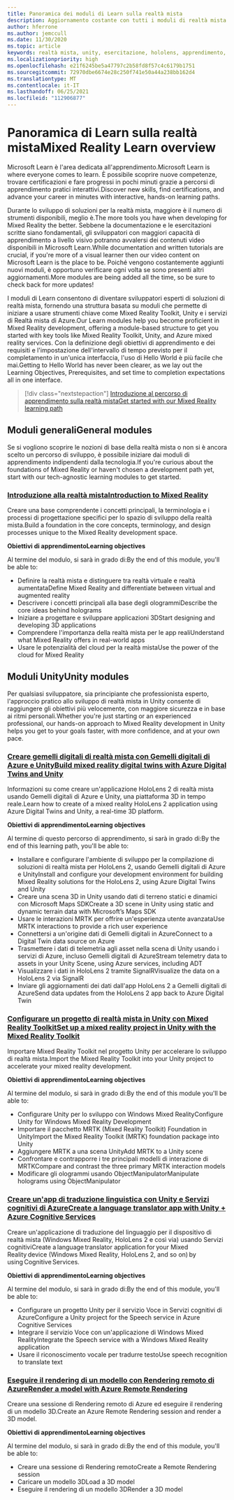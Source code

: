 ```yaml
---
title: Panoramica dei moduli di Learn sulla realtà mista
description: Aggiornamento costante con tutti i moduli di realtà mista disponibili, ospitati nella piattaforma Microsoft Learn.
author: hferrone
ms.author: jemccull
ms.date: 11/30/2020
ms.topic: article
keywords: realtà mista, unity, esercitazione, hololens, apprendimento, visore VR realtà mista, visore VR di windows mixed reality, visore per realtà virtuale, che cos'è la realtà virtuale, che cos'è la realtà aumentata, MRTK, mixed reality toolkit, traduzione, Azure, servizi cognitivi di Azure, Microsoft Learn
ms.localizationpriority: high
ms.openlocfilehash: e21f6245be5a47797c2b58fd8f57c4c6179b1751
ms.sourcegitcommit: 72970dbe6674e28c250f741e50a44a238bb162d4
ms.translationtype: MT
ms.contentlocale: it-IT
ms.lasthandoff: 06/25/2021
ms.locfileid: "112906877"
---
```

# <a name="mixed-reality-learn-overview"></a><span data-ttu-id="3535c-104">Panoramica di Learn sulla realtà mista</span><span class="sxs-lookup"><span data-stu-id="3535c-104">Mixed Reality Learn overview</span></span>

<span data-ttu-id="3535c-105">Microsoft Learn è l'area dedicata all'apprendimento.</span><span class="sxs-lookup"><span data-stu-id="3535c-105">Microsoft Learn is where everyone comes to learn.</span></span> <span data-ttu-id="3535c-106">È possibile scoprire nuove competenze, trovare certificazioni e fare progressi in pochi minuti grazie a percorsi di apprendimento pratici interattivi.</span><span class="sxs-lookup"><span data-stu-id="3535c-106">Discover new skills, find certifications, and advance your career in minutes with interactive, hands-on learning paths.</span></span> 

<span data-ttu-id="3535c-107">Durante lo sviluppo di soluzioni per la realtà mista, maggiore è il numero di strumenti disponibili, meglio è.</span><span class="sxs-lookup"><span data-stu-id="3535c-107">The more tools you have when developing for Mixed Reality the better.</span></span> <span data-ttu-id="3535c-108">Sebbene la documentazione e le esercitazioni scritte siano fondamentali, gli sviluppatori con maggiori capacità di apprendimento a livello visivo potranno avvalersi dei contenuti video disponibili in Microsoft Learn.</span><span class="sxs-lookup"><span data-stu-id="3535c-108">While documentation and written tutorials are crucial, if you're more of a visual learner then our video content on Microsoft Learn is the place to be.</span></span> <span data-ttu-id="3535c-109">Poiché vengono costantemente aggiunti nuovi moduli, è opportuno verificare ogni volta se sono presenti altri aggiornamenti.</span><span class="sxs-lookup"><span data-stu-id="3535c-109">More modules are being added all the time, so be sure to check back for more updates!</span></span>

<span data-ttu-id="3535c-110">I moduli di Learn consentono di diventare sviluppatori esperti di soluzioni di realtà mista, fornendo una struttura basata su moduli che permette di iniziare a usare strumenti chiave come Mixed Reality Toolkit, Unity e i servizi di Realtà mista di Azure.</span><span class="sxs-lookup"><span data-stu-id="3535c-110">Our Learn modules help you become proficient in Mixed Reality development, offering a module-based structure to get you started with key tools like Mixed Reality Toolkit, Unity, and Azure mixed reality services.</span></span> <span data-ttu-id="3535c-111">Con la definizione degli obiettivi di apprendimento e dei requisiti e l'impostazione dell'intervallo di tempo previsto per il completamento in un'unica interfaccia, l'uso di Hello World è più facile che mai.</span><span class="sxs-lookup"><span data-stu-id="3535c-111">Getting to Hello World has never been clearer, as we lay out the Learning Objectives, Prerequisites, and set time to completion expectations all in one interface.</span></span> 

> [!div class="nextstepaction"]
> [<span data-ttu-id="3535c-112">Introduzione al percorso di apprendimento sulla realtà mista</span><span class="sxs-lookup"><span data-stu-id="3535c-112">Get started with our Mixed Reality learning path</span></span>](/learn/browse/?terms=mixed+reality)

## <a name="general-modules"></a><span data-ttu-id="3535c-113">Moduli generali</span><span class="sxs-lookup"><span data-stu-id="3535c-113">General modules</span></span>

<span data-ttu-id="3535c-114">Se si vogliono scoprire le nozioni di base della realtà mista o non si è ancora scelto un percorso di sviluppo, è possibile iniziare dai moduli di apprendimento indipendenti dalla tecnologia.</span><span class="sxs-lookup"><span data-stu-id="3535c-114">If you're curious about the foundations of Mixed Reality or haven't chosen a development path yet, start with our tech-agnostic learning modules to get started.</span></span>

### <a name="introduction-to-mixed-reality"></a>[<span data-ttu-id="3535c-115">Introduzione alla realtà mista</span><span class="sxs-lookup"><span data-stu-id="3535c-115">Introduction to Mixed Reality</span></span>](/learn/modules/intro-to-mixed-reality/)

<span data-ttu-id="3535c-116">Creare una base comprendente i concetti principali, la terminologia e i processi di progettazione specifici per lo spazio di sviluppo della realtà mista.</span><span class="sxs-lookup"><span data-stu-id="3535c-116">Build a foundation in the core concepts, terminology, and design processes unique to the Mixed Reality development space.</span></span>

<span data-ttu-id="3535c-117">**Obiettivi di apprendimento**</span><span class="sxs-lookup"><span data-stu-id="3535c-117">**Learning objectives**</span></span>

<span data-ttu-id="3535c-118">Al termine del modulo, si sarà in grado di:</span><span class="sxs-lookup"><span data-stu-id="3535c-118">By the end of this module, you'll be able to:</span></span>

* <span data-ttu-id="3535c-119">Definire la realtà mista e distinguere tra realtà virtuale e realtà aumentata</span><span class="sxs-lookup"><span data-stu-id="3535c-119">Define Mixed Reality and differentiate between virtual and augmented reality</span></span>
* <span data-ttu-id="3535c-120">Descrivere i concetti principali alla base degli ologrammi</span><span class="sxs-lookup"><span data-stu-id="3535c-120">Describe the core ideas behind holograms</span></span>
* <span data-ttu-id="3535c-121">Iniziare a progettare e sviluppare applicazioni 3D</span><span class="sxs-lookup"><span data-stu-id="3535c-121">Start designing and developing 3D applications</span></span>
* <span data-ttu-id="3535c-122">Comprendere l'importanza della realtà mista per le app reali</span><span class="sxs-lookup"><span data-stu-id="3535c-122">Understand what Mixed Reality offers in real-world apps</span></span>
* <span data-ttu-id="3535c-123">Usare le potenzialità del cloud per la realtà mista</span><span class="sxs-lookup"><span data-stu-id="3535c-123">Use the power of the cloud for Mixed Reality</span></span>

## <a name="unity-modules"></a><span data-ttu-id="3535c-124">Moduli Unity</span><span class="sxs-lookup"><span data-stu-id="3535c-124">Unity modules</span></span>

<span data-ttu-id="3535c-125">Per qualsiasi sviluppatore, sia principiante che professionista esperto, l'approccio pratico allo sviluppo di realtà mista in Unity consente di raggiungere gli obiettivi più velocemente, con maggiore sicurezza e in base ai ritmi personali.</span><span class="sxs-lookup"><span data-stu-id="3535c-125">Whether you're just starting or an experienced professional, our hands-on approach to Mixed Reality development in Unity helps you get to your goals faster, with more confidence, and at your own pace.</span></span>

### <a name="build-mixed-reality-digital-twins-with-azure-digital-twins-and-unity"></a>[<span data-ttu-id="3535c-126">Creare gemelli digitali di realtà mista con Gemelli digitali di Azure e Unity</span><span class="sxs-lookup"><span data-stu-id="3535c-126">Build mixed reality digital twins with Azure Digital Twins and Unity</span></span>](/learn/paths/build-mixed-reality-azure-digital-twins-unity/)

<span data-ttu-id="3535c-127">Informazioni su come creare un'applicazione HoloLens 2 di realtà mista usando Gemelli digitali di Azure e Unity, una piattaforma 3D in tempo reale.</span><span class="sxs-lookup"><span data-stu-id="3535c-127">Learn how to create of a mixed reality HoloLens 2 application using Azure Digital Twins and Unity, a real-time 3D platform.</span></span>

<span data-ttu-id="3535c-128">**Obiettivi di apprendimento**</span><span class="sxs-lookup"><span data-stu-id="3535c-128">**Learning objectives**</span></span>

<span data-ttu-id="3535c-129">Al termine di questo percorso di apprendimento, si sarà in grado di:</span><span class="sxs-lookup"><span data-stu-id="3535c-129">By the end of this learning path, you'll be able to:</span></span>

* <span data-ttu-id="3535c-130">Installare e configurare l'ambiente di sviluppo per la compilazione di soluzioni di realtà mista per HoloLens 2, usando Gemelli digitali di Azure e Unity</span><span class="sxs-lookup"><span data-stu-id="3535c-130">Install and configure your development environment for building Mixed Reality solutions for the HoloLens 2, using Azure Digital Twins and Unity</span></span>
* <span data-ttu-id="3535c-131">Creare una scena 3D in Unity usando dati di terreno statici e dinamici con Microsoft Maps SDK</span><span class="sxs-lookup"><span data-stu-id="3535c-131">Create a 3D scene in Unity using static and dynamic terrain data with Microsoft’s Maps SDK</span></span>
* <span data-ttu-id="3535c-132">Usare le interazioni MRTK per offrire un'esperienza utente avanzata</span><span class="sxs-lookup"><span data-stu-id="3535c-132">Use MRTK interactions to provide a rich user experience</span></span>
* <span data-ttu-id="3535c-133">Connettersi a un'origine dati di Gemelli digitali in Azure</span><span class="sxs-lookup"><span data-stu-id="3535c-133">Connect to a Digital Twin data source on Azure</span></span>
* <span data-ttu-id="3535c-134">Trasmettere i dati di telemetria agli asset nella scena di Unity usando i servizi di Azure, incluso Gemelli digitali di Azure</span><span class="sxs-lookup"><span data-stu-id="3535c-134">Stream telemetry data to assets in your Unity Scene, using Azure services, including ADT</span></span>
* <span data-ttu-id="3535c-135">Visualizzare i dati in HoloLens 2 tramite SignalR</span><span class="sxs-lookup"><span data-stu-id="3535c-135">Visualize the data on a HoloLens 2 via SignalR</span></span>
* <span data-ttu-id="3535c-136">Inviare gli aggiornamenti dei dati dall'app HoloLens 2 a Gemelli digitali di Azure</span><span class="sxs-lookup"><span data-stu-id="3535c-136">Send data updates from the HoloLens 2 app back to Azure Digital Twin</span></span>

### <a name="set-up-a-mixed-reality-project-in-unity-with-the-mixed-reality-toolkit"></a>[<span data-ttu-id="3535c-137">Configurare un progetto di realtà mista in Unity con Mixed Reality Toolkit</span><span class="sxs-lookup"><span data-stu-id="3535c-137">Set up a mixed reality project in Unity with the Mixed Reality Toolkit</span></span>](/learn/modules/mixed-reality-toolkit-project-unity/)

<span data-ttu-id="3535c-138">Importare Mixed Reality Toolkit nel progetto Unity per accelerare lo sviluppo di realtà mista.</span><span class="sxs-lookup"><span data-stu-id="3535c-138">Import the Mixed Reality Toolkit into your Unity project to accelerate your mixed reality development.</span></span>

<span data-ttu-id="3535c-139">**Obiettivi di apprendimento**</span><span class="sxs-lookup"><span data-stu-id="3535c-139">**Learning objectives**</span></span>

<span data-ttu-id="3535c-140">Al termine del modulo, si sarà in grado di:</span><span class="sxs-lookup"><span data-stu-id="3535c-140">By the end of this module you'll be able to:</span></span>

* <span data-ttu-id="3535c-141">Configurare Unity per lo sviluppo con Windows Mixed Reality</span><span class="sxs-lookup"><span data-stu-id="3535c-141">Configure Unity for Windows Mixed Reality Development</span></span>
* <span data-ttu-id="3535c-142">Importare il pacchetto MRTK (Mixed Reality Toolkit) Foundation in Unity</span><span class="sxs-lookup"><span data-stu-id="3535c-142">Import the Mixed Reality Toolkit (MRTK) foundation package into Unity</span></span>
* <span data-ttu-id="3535c-143">Aggiungere MRTK a una scena Unity</span><span class="sxs-lookup"><span data-stu-id="3535c-143">Add MRTK to a Unity scene</span></span>
* <span data-ttu-id="3535c-144">Confrontare e contrapporre i tre principali modelli di interazione di MRTK</span><span class="sxs-lookup"><span data-stu-id="3535c-144">Compare and contrast the three primary MRTK interaction models</span></span>
* <span data-ttu-id="3535c-145">Modificare gli ologrammi usando ObjectManipulator</span><span class="sxs-lookup"><span data-stu-id="3535c-145">Manipulate holograms using ObjectManipulator</span></span>

### <a name="create-a-language-translator-app-with-unity--azure-cognitive-services"></a>[<span data-ttu-id="3535c-146">Creare un'app di traduzione linguistica con Unity e Servizi cognitivi di Azure</span><span class="sxs-lookup"><span data-stu-id="3535c-146">Create a language translator app with Unity + Azure Cognitive Services</span></span>](/learn/modules/create-language-translator-mixed-reality-application-unity-azure-cognitive-services/)

<span data-ttu-id="3535c-147">Creare un'applicazione di traduzione del linguaggio per il dispositivo di realtà mista (Windows Mixed Reality, HoloLens 2 e così via) usando Servizi cognitivi</span><span class="sxs-lookup"><span data-stu-id="3535c-147">Create a language translator application for your Mixed Reality device (Windows Mixed Reality, HoloLens 2, and so on) by using Cognitive Services.</span></span>

<span data-ttu-id="3535c-148">**Obiettivi di apprendimento**</span><span class="sxs-lookup"><span data-stu-id="3535c-148">**Learning objectives**</span></span>

<span data-ttu-id="3535c-149">Al termine del modulo, si sarà in grado di:</span><span class="sxs-lookup"><span data-stu-id="3535c-149">By the end of this module, you'll be able to:</span></span>

* <span data-ttu-id="3535c-150">Configurare un progetto Unity per il servizio Voce in Servizi cognitivi di Azure</span><span class="sxs-lookup"><span data-stu-id="3535c-150">Configure a Unity project for the Speech service in Azure Cognitive Services</span></span>
* <span data-ttu-id="3535c-151">Integrare il servizio Voce con un'applicazione di Windows Mixed Reality</span><span class="sxs-lookup"><span data-stu-id="3535c-151">Integrate the Speech service with a Windows Mixed Reality application</span></span>
* <span data-ttu-id="3535c-152">Usare il riconoscimento vocale per tradurre testo</span><span class="sxs-lookup"><span data-stu-id="3535c-152">Use speech recognition to translate text</span></span>

### <a name="render-a-model-with-azure-remote-rendering"></a>[<span data-ttu-id="3535c-153">Eseguire il rendering di un modello con Rendering remoto di Azure</span><span class="sxs-lookup"><span data-stu-id="3535c-153">Render a model with Azure Remote Rendering</span></span>](/learn/modules/render-model-azure-remote-rendering-unity/)

<span data-ttu-id="3535c-154">Creare una sessione di Rendering remoto di Azure ed eseguire il rendering di un modello 3D.</span><span class="sxs-lookup"><span data-stu-id="3535c-154">Create an Azure Remote Rendering session and render a 3D model.</span></span>

<span data-ttu-id="3535c-155">**Obiettivi di apprendimento**</span><span class="sxs-lookup"><span data-stu-id="3535c-155">**Learning objectives**</span></span>

<span data-ttu-id="3535c-156">Al termine del modulo, si sarà in grado di:</span><span class="sxs-lookup"><span data-stu-id="3535c-156">By the end of this module, you'll be able to:</span></span>

* <span data-ttu-id="3535c-157">Creare una sessione di Rendering remoto</span><span class="sxs-lookup"><span data-stu-id="3535c-157">Create a Remote Rendering session</span></span>
* <span data-ttu-id="3535c-158">Caricare un modello 3D</span><span class="sxs-lookup"><span data-stu-id="3535c-158">Load a 3D model</span></span>
* <span data-ttu-id="3535c-159">Eseguire il rendering di un modello 3D</span><span class="sxs-lookup"><span data-stu-id="3535c-159">Render a 3D model</span></span>